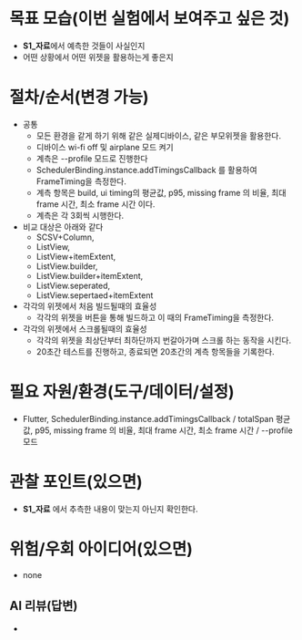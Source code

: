 # 목표 모습(이번 실험에서 보여주고 싶은 것)
- **S1_자료**에서 예측한 것들이 사실인지
- 어떤 상황에서 어떤  위젯을 활용하는게 좋은지 

# 절차/순서(변경 가능)
- 공통
  - 모든 환경을 같게 하기 위해 같은 실제디바이스, 같은 부모위젯을 활용한다.
  - 디바이스 wi-fi off 및 airplane 모드 켜기
  - 계측은 --profile 모드로 진행한다
  - SchedulerBinding.instance.addTimingsCallback 를 활용하여 FrameTiming을 측정한다.
  - 계측 항목은 build, ui timing의 평균값, p95, missing frame 의 비율, 최대 frame 시간, 최소 frame 시간 이다.
  - 계측은 각 3회씩 시행한다.
- 비교 대상은 아래와 같다
  - SCSV+Column,
  - ListView,
  - ListView+itemExtent,
  - ListView.builder,
  - ListView.builder+itemExtent,
  - ListView.seperated,
  - ListView.sepertaed+itemExtent
- 각각의 위젯에서 처음 빌드될때의 효율성
  - 각각의 위젯을 버튼을 통해 빌드하고 이 때의 FrameTiming을 측정한다.
- 각각의 위젯에서 스크롤될때의 효율성
  - 각각의 위젯을 최상단부터 최하단까지 번갈아가며 스크롤 하는 동작을 시킨다.
  - 20초간 테스트를 진행하고, 종료되면 20초간의 계측 항목들을 기록한다.

# 필요 자원/환경(도구/데이터/설정)
- Flutter, SchedulerBinding.instance.addTimingsCallback / totalSpan 평균값, p95, missing frame 의 비율, 최대 frame 시간, 최소 frame 시간 / --profile 모드

# 관찰 포인트(있으면)
- **S1_자료** 에서 추측한 내용이 맞는지 아닌지 확인한다.

# 위험/우회 아이디어(있으면)
- none


## AI 리뷰(답변)
- 
